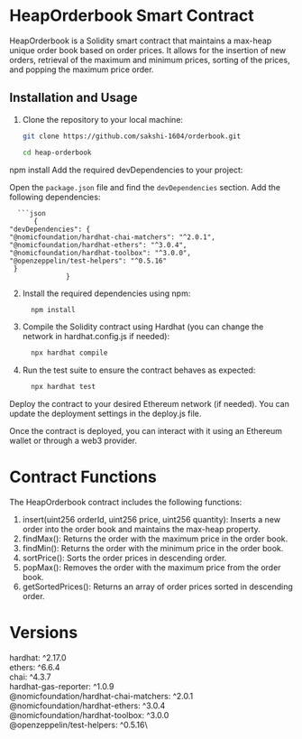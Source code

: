 # HeapOrderbook Smart Contract

HeapOrderbook is a Solidity smart contract that maintains a max-heap unique order book based on order prices. It allows for the insertion of new orders, retrieval of the maximum and minimum prices, sorting of the prices, and popping the maximum price order.

## Installation and Usage

1. Clone the repository to your local machine:
   ```bash
   git clone https://github.com/sakshi-1604/orderbook.git
   
   cd heap-orderbook

npm install
   Add the required devDependencies to your project:

  Open the `package.json` file and find the `devDependencies` section. Add the following 
  dependencies:

      ```json
          {
    "devDependencies": {
    "@nomicfoundation/hardhat-chai-matchers": "^2.0.1",
    "@nomicfoundation/hardhat-ethers": "^3.0.4",
    "@nomicfoundation/hardhat-toolbox": "^3.0.0",
    "@openzeppelin/test-helpers": "^0.5.16"
     }
                  }

2. Install the required dependencies using npm:
   ```bash
     npm install

4. Compile the Solidity contract using Hardhat (you can change the network in hardhat.config.js if needed):
   ```bash
     npx hardhat compile

6. Run the test suite to ensure the contract behaves as expected:
   ```bash
     npx hardhat test
   
Deploy the contract to your desired Ethereum network (if needed). You can update the deployment settings in the deploy.js file.

Once the contract is deployed, you can interact with it using an Ethereum wallet or through a web3 provider.

# Contract Functions
The HeapOrderbook contract includes the following functions:

1. insert(uint256 orderId, uint256 price, uint256 quantity): Inserts a new order into the order book and maintains the max-heap property.
2. findMax(): Returns the order with the maximum price in the order book.
3. findMin(): Returns the order with the minimum price in the order book.
4. sortPrice(): Sorts the order prices in descending order.
5. popMax(): Removes the order with the maximum price from the order book.
6. getSortedPrices(): Returns an array of order prices sorted in descending order.

# Versions
hardhat: ^2.17.0\
ethers: ^6.6.4\
chai: ^4.3.7 <br />
hardhat-gas-reporter: ^1.0.9\
@nomicfoundation/hardhat-chai-matchers: ^2.0.1\
@nomicfoundation/hardhat-ethers: ^3.0.4\
@nomicfoundation/hardhat-toolbox: ^3.0.0\
@openzeppelin/test-helpers: ^0.5.16\
